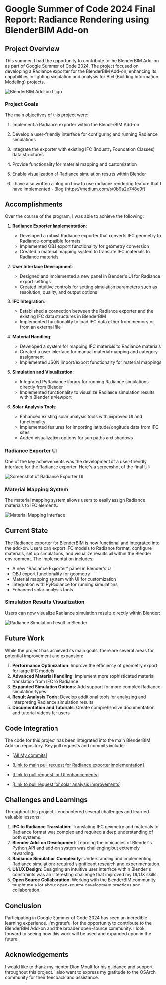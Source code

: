 # Google Summer of Code 2024 Final Report: Radiance Rendering using BlenderBIM Add-on

## Project Overview

This summer, I had the opportunity to contribute to the BlenderBIM Add-on as part of Google Summer of Code 2024. The project focused on developing a Radiance exporter for the BlenderBIM Add-on, enhancing its capabilities in lighting simulation and analysis for BIM (Building Information Modeling) projects.


![BlenderBIM Add-on Logo](images/Report/Screenshot%202024-08-21%20115103.png)

### Project Goals

The main objectives of this project were:

1. Implement a Radiance exporter within the BlenderBIM Add-on
2. Develop a user-friendly interface for configuring and running Radiance simulations
3. Integrate the exporter with existing IFC (Industry Foundation Classes) data structures
4. Provide functionality for material mapping and customization
5. Enable visualization of Radiance simulation results within Blender

6. I have also written a blog on how to use radiacne rendering feature that I have implemented - Blog (https://medium.com/p/0b9a2e748e9f)

## Accomplishments

Over the course of the program, I was able to achieve the following:

1. **Radiance Exporter Implementation**:

   - Developed a robust Radiance exporter that converts IFC geometry to Radiance-compatible formats
   - Implemented OBJ export functionality for geometry conversion
   - Created a material mapping system to translate IFC materials to Radiance materials

2. **User Interface Development**:

   - Designed and implemented a new panel in Blender's UI for Radiance export settings
   - Created intuitive controls for setting simulation parameters such as resolution, quality, and output options

3. **IFC Integration**:

   - Established a connection between the Radiance exporter and the existing IFC data structures in BlenderBIM
   - Implemented functionality to load IFC data either from memory or from an external file

4. **Material Handling**:

   - Developed a system for mapping IFC materials to Radiance materials
   - Created a user interface for manual material mapping and category assignment
   - Implemented JSON import/export functionality for material mappings

5. **Simulation and Visualization**:

   - Integrated PyRadiance library for running Radiance simulations directly from Blender
   - Implemented functionality to visualize Radiance simulation results within Blender's viewport

6. **Solar Analysis Tools**:
   - Enhanced existing solar analysis tools with improved UI and functionality
   - Implemented features for importing latitude/longitude data from IFC sites
   - Added visualization options for sun paths and shadows

### Radiance Exporter UI

One of the key achievements was the development of a user-friendly interface for the Radiance exporter. Here's a screenshot of the final UI:

![Screenshot of Radiance Exporter UI](images/Report/Screenshot%202024-08-17%20145724.png)

### Material Mapping System

The material mapping system allows users to easily assign Radiance materials to IFC elements:

![Material Mapping Interface](images/Report/Screenshot%202024-08-21%20115735.png)

## Current State

The Radiance exporter for BlenderBIM is now functional and integrated into the add-on. Users can export IFC models to Radiance format, configure materials, set up simulations, and visualize results all within the Blender environment. The implementation includes:

- A new "Radiance Exporter" panel in Blender's UI
- OBJ export functionality for geometry
- Material mapping system with UI for customization
- Integration with PyRadiance for running simulations
- Enhanced solar analysis tools

### Simulation Results Visualization

Users can now visualize Radiance simulation results directly within Blender:

![Radiance Simulation Result in Blender](images/Report/render-With-HDR.png)

## Future Work

While the project has achieved its main goals, there are several areas for potential improvement and expansion:

1. **Performance Optimization**: Improve the efficiency of geometry export for large IFC models
2. **Advanced Material Handling**: Implement more sophisticated material translation from IFC to Radiance
3. **Expanded Simulation Options**: Add support for more complex Radiance simulation types
4. **Result Analysis Tools**: Develop additional tools for analyzing and interpreting Radiance simulation results
5. **Documentation and Tutorials**: Create comprehensive documentation and tutorial videos for users

## Code Integration

The code for this project has been integrated into the main BlenderBIM Add-on repository. Key pull requests and commits include:

- [[All My commits](https://github.com/IfcOpenShell/IfcOpenShell/commits/v0.8.0/?author=chiragsingh1711)]

- [[Link to main pull request for Radiance exporter implementation](https://github.com/IfcOpenShell/IfcOpenShell/pull/4995)]
- [[Link to pull request for UI enhancements](https://github.com/IfcOpenShell/IfcOpenShell/commit/0dde4102bc438168fd86c8b1e74c275a5d964aca)]
- [[Link to pull request for solar analysis improvements](https://github.com/IfcOpenShell/IfcOpenShell/commit/233b0856afa8a5edc00380608706e55aedcc4f07)]

## Challenges and Learnings

Throughout this project, I encountered several challenges and learned valuable lessons:

1. **IFC to Radiance Translation**: Translating IFC geometry and materials to Radiance format was complex and required a deep understanding of both systems.
2. **Blender Add-on Development**: Learning the intricacies of Blender's Python API and add-on system was challenging but extremely rewarding.
3. **Radiance Simulation Complexity**: Understanding and implementing Radiance simulations required significant research and experimentation.
4. **UI/UX Design**: Designing an intuitive user interface within Blender's constraints was an interesting challenge that improved my UI/UX skills.
5. **Open Source Collaboration**: Working with the BlenderBIM community taught me a lot about open-source development practices and collaboration.

## Conclusion

Participating in Google Summer of Code 2024 has been an incredible learning experience. I'm grateful for the opportunity to contribute to the BlenderBIM Add-on and the broader open-source community. I look forward to seeing how this work will be used and expanded upon in the future.

## Acknowledgements

I would like to thank my mentor Dion Moult for his guidance and support throughout this project. I also want to express my gratitude to the OSArch community for their feedback and assistance.
